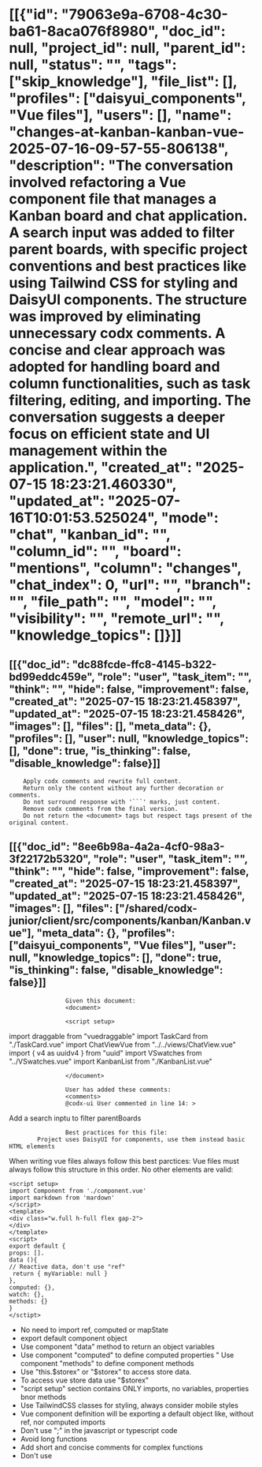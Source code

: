 # [[{"id": "79063e9a-6708-4c30-ba61-8aca076f8980", "doc_id": null, "project_id": null, "parent_id": null, "status": "", "tags": ["skip_knowledge"], "file_list": [], "profiles": ["daisyui_components", "Vue files"], "users": [], "name": "changes-at-kanban-kanban-vue-2025-07-16-09-57-55-806138", "description": "The conversation involved refactoring a Vue component file that manages a Kanban board and chat application. A search input was added to filter parent boards, with specific project conventions and best practices like using Tailwind CSS for styling and DaisyUI components. The structure was improved by eliminating unnecessary codx comments. A concise and clear approach was adopted for handling board and column functionalities, such as task filtering, editing, and importing. The conversation suggests a deeper focus on efficient state and UI management within the application.", "created_at": "2025-07-15 18:23:21.460330", "updated_at": "2025-07-16T10:01:53.525024", "mode": "chat", "kanban_id": "", "column_id": "", "board": "mentions", "column": "changes", "chat_index": 0, "url": "", "branch": "", "file_path": "", "model": "", "visibility": "", "remote_url": "", "knowledge_topics": []}]]
## [[{"doc_id": "dc88fcde-ffc8-4145-b322-bd99eddc459e", "role": "user", "task_item": "", "think": "", "hide": false, "improvement": false, "created_at": "2025-07-15 18:23:21.458397", "updated_at": "2025-07-15 18:23:21.458426", "images": [], "files": [], "meta_data": {}, "profiles": [], "user": null, "knowledge_topics": [], "done": true, "is_thinking": false, "disable_knowledge": false}]]

        Apply codx comments and rewrite full content.
        Return only the content without any further decoration or comments.
        Do not surround response with '```' marks, just content.
        Remove codx comments from the final version.
        Do not return the <document> tags but respect tags present of the original content.
        
## [[{"doc_id": "8ee6b98a-4a2a-4cf0-98a3-3f22172b5320", "role": "user", "task_item": "", "think": "", "hide": false, "improvement": false, "created_at": "2025-07-15 18:23:21.458397", "updated_at": "2025-07-15 18:23:21.458426", "images": [], "files": ["/shared/codx-junior/client/src/components/kanban/Kanban.vue"], "meta_data": {}, "profiles": ["daisyui_components", "Vue files"], "user": null, "knowledge_topics": [], "done": true, "is_thinking": false, "disable_knowledge": false}]]

                    Given this document:
                    <document>

                    <script setup>
import draggable from "vuedraggable"
import TaskCard from "./TaskCard.vue"
import ChatViewVue from "../../views/ChatView.vue"
import { v4 as uuidv4 } from "uuid"
import VSwatches from "../VSwatches.vue"
import KanbanList from "./KanbanList.vue"
</script>

<template>
  <div class="h-full px-2" v-if="kanban?.boards">
    <div v-if="!$projects.activeChat && !board">
      <h1 class="px-2 text-2xl font-bold mb-4 flex justify-between">
        <div>Boards Dashboard</div>
        <codx-ok, please-wait...>
          Add a search inptu to filter parentBoards
        </codx-ok, please-wait...>
        <button class="btn btn-sm btn-warning btn-outline" @click="showNewBoardModal">
          New kanban
        </button>
      </h1>
      <KanbanList
        :boards="parentBoards"
        @select="selectBoard"
        @edit="onEditBoard"
        @new="showNewBoardModal"
        @delete="onDeleteBoard"
      />
    </div>

    <ChatViewVue
      class="h-full"
      @chats="onChatEditDone"
      @sub-task="createSubTask"
      @sub-tasks="createSubTasks"
      @chat="$projects.setActiveChat($event)"
      :kanban="activeBoard"
      :chat="$projects.activeChat"
      v-if="$projects.activeChat"
    />
    <div class="flex flex-col h-full" v-if="!$projects.activeChat && showKanban">
      <div class="flex gap-4 items-center">
        <div class="flex gap-2 items-center">
          <div tabindex="0" class="text-xl py-1 px-2 cursor-pointer flex items-center gap-2" @click="toggleDropdown">
            <button class="btn btn-sm" @click="selectBoard(parentBoard?.title)">
              <i class="fa-solid fa-caret-left"></i>
            </button>
            {{ activeBoard?.title }}
          </div>
        </div>
        <div class="grow"></div>
        <div class="flex gap-2">
          <div class="grow input input-sm input-bordered flex items-center gap-2">
            <input type="text" v-model="filter" class="grow" placeholder="Search tasks" />
            <span class="cursor-pointer" v-if="filter" @click.stop="filter = ''">
              <i class="fa-regular fa-circle-xmark"></i>
            </span>
            <span v-else><i class="fa-solid fa-filter"></i></span>
          </div>
          <button class="btn btn-sm btn-outline" @click="showColumnModal = true" v-if="columnList?.length">
            <i class="fa-solid fa-plus"></i>
            <span class="text-xs md:text-md">Column</span>
          </button>
          <button class="btn btn-sm btn-warning btn-outline" @click="showChildrenBoards = !showChildrenBoards" v-if="columnList?.length">
            <i class="fa-solid fa-caret-up" v-if="showChildrenBoards"></i>
            <i class="fa-solid fa-caret-down" v-else></i>
            <span class="text-xs md:text-md">Boards</span>
          </button>
          <button class="btn btn-sm btn-info btn-outline tooltip" data-tip="Changes details"
            @click="$ui.setActiveTab('prview')">
            <i class="fa-solid fa-code-compare"></i>
            Changes
          </button>
          
        </div>
      </div>
      <div class="mt-3 grow relative">
        <button class="btn btn-sm btn-wide btn-primary" @click="showColumnModal = true" v-if="!columnList?.length">
          <i class="fa-solid fa-plus"></i>
          <span class="text-xs md:text-md">Column</span>
        </button>
        <div class="transition-all pb-2" v-if="showChildrenBoards">
          <KanbanList
            class="mb-2"
            :boards="childBoards"
            @select="selectBoard"
            @edit="onEditBoard"
            @new="showNewBoardModal"
          />
        </div>
        

        <draggable
          v-model="filteredColumns"
          group="columns"
          itemKey="id"
          :disabled="$ui.isMobile"
          @end="onColumnTaskListChanged"
          class="min-h-60 grid grid-flow-col overflow-x-scroll relative gap-2 justify-start"
        >
          <template #item="{ element: column }">
            <div class="bg-info/20 rounded-lg px-3 py-3 w-80 rounded overflow-auto h-full flex flex-col"
              :class="column.color && 'border-t-4'"
              :style="{ borderColor: column.color }"
            >
              <div class="group font-semibold font-sans tracking-wide text-sm flex gap-2 items-center">
                <div class="cursor-pointer w-6 h-6 flex items-center justify-center rounded-md group shadow-lg bg-base-100" 
                  :style="{ backgroundColor: column.color }" @click="openColumnPropertiesModal(column)">
                  <span class="hidden group-hover:block">
                    <i class="fa-solid fa-pen-to-square"></i>
                  </span>
                </div>
                <div class="flex gap-2 items-center grow">
                  <div>{{column.title}}</div>
                </div>
                <div class="flex gap-2 items-center">
                  <div class="dropdown dropdown-end">
                    <div tabindex="0" role="button" class="btn btn-sm m-1 flex items-center">
                      <span v-if="column.tasks?.length">({{ column.tasks.length }})</span>
                      <i class="mt-1 fa-solid fa-plus"></i>
                    </div>
                    <ul tabindex="0" class="dropdown-content menu bg-base-100 rounded-box z-[1] w-52 p-2 shadow">
                      <li class="flex gap-2" @click="newTask(column.title)">
                        <a>New task</a>
                      </li>
                      <li class="flex gap-2" @click="importTask(column.title)">
                        <a>Import task</a>
                      </li>
                    </ul>
                  </div>
                </div>
              </div>
              <div class="grow overflow-y-auto">
                <draggable
                  v-model="column.tasks"
                  group="tasks"
                  itemKey="id"
                  :disabled="$ui.isMobile"
                  @end="onColumnTaskListChanged(column)"
                  class="mt-3"
                >
                  <template #item="{ element: task }">
                    <task-card
                      v-if="taskMatchesFilter(task)"
                      :task="task"
                      :itemKey="'id'"
                      class="cursor-pointer bg-base-100 overflow-hidden mt-2"
                      :class="[lastUpdatedTask.id == task.id ? 'border boder-primary border-dashed':'',
                        (column.showSubTasks !== false) || !task.parent_id ? '' : 'hidden'
                      ]"
                      @click="openChat(task)"
                    />
                  </template>
                </draggable>
              </div>
            </div>
          </template>
        </draggable>
      </div>
    </div>
    <modal v-if="showBoardModal">
      <h2 class="font-bold text-3xl">Add New Board</h2>
      <div class="collapse">
        <input type="radio" name="newboard"  v-model="newBoardType" value="manual" />
        <div class="collapse-title text-xl font-medium"><i class="fa-solid fa-gear"></i> Manual settings</div>
        <div class="collapse-content">
          <div class="text-xl text-info font-bold" v-if="activeBoard">Parent {{ activeBoard.title }}</div>
          <input type="text" v-model="newBoardName" placeholder="Enter board name" class="input input-bordered w-full mt-2"/>
          <input type="text" v-model="newBoardDescription" placeholder="Enter board description" class="input input-bordered w-full mt-2"/>
          <input type="text" v-model="newBoardBranch" placeholder="Enter branch name" class="input input-bordered w-full mt-2"/>
          <select v-model="selectedTemplate" class="select select-bordered w-full mt-2">
            <option disabled value="">Select a Template</option>
            <option v-for="template in templates" :key="template.name" :value="template">{{ template.name }}</option>
          </select>
        </div>
      </div>
      <div class="collapse">
        <input type="radio" name="newboard" v-model="newBoardType" value="issue" />
        <div class="collapse-title text-xl font-medium"><i class="fa-solid fa-link"></i> From issue</div>
        <div class="collapse-content">
          <input type="text" v-model="newBoardIssueLink" placeholder="Enter isue url" class="input input-bordered w-full mt-2"/>
        </div>
      </div>

      <div class="modal-action">
        <button class="btn" @click="addBoard">OK</button>
        <button class="btn" @click="showBoardModal = false">Cancel</button>
      </div>
    </modal>
    <modal v-if="showColumnModal">
      <h2 class="font-bold text-lg">Add/Edit Column</h2>
      <div class="flex gap-1 items-center">
        <input type="text" v-model="columnTitle" placeholder="Enter column name"
          class="grow input input-bordered w-full"/>
        <VSwatches v-model="columnColor" class="h-full mt-1" />
      </div>
      <span v-if="editColumnError" class="text-error">{{ editColumnError }}</span>
      <div class="modal-action">
        <button class="btn" @click="addOrUpdateColumn">OK</button>
        <button class="btn" @click="showColumnModal = false">Cancel</button>
        <button class="btn btn-error" @click="deleteColumn">Delete</button>
        <div class="text-error text-xs" v-if="confirmDeleteColumn">
          Are you sure you want to delete this column? 
          All tasks will be removed.
        </div>
      </div>
      <div class="badge badge-error" v-if="editColumnError">{{ editColumnError }}</div>
    </modal>
    <modal v-if="showImportModalForColumn">
      <h2 class="font-bold text-lg">Import Task</h2>
      <div class="form-control">
        <label class="label cursor-pointer">
          <span class="label-text">Import from clipboard</span> 
          <input type="radio" name="importOptions" value="clipboard" v-model="importOption" class="radio" />
        </label>
        <label class="label cursor-pointer">
          <span class="label-text">Import from URL</span> 
          <input type="radio" name="importOptions" value="url" v-model="importOption" class="radio" />
        </label>
        <input v-if="importOption === 'url'" type="text" v-model="importUrl" placeholder="Paste URL here" class="input input-bordered w-full mt-2"/>
      </div>
      <div class="modal-action">
        <button class="btn" @click="confirmImportTask">Import</button>
        <button class="btn" @click="showImportModalForColumn = false">Cancel</button>
      </div>
    </modal>
  </div>
</template>

<script>
const ALL_BOARD_TITLE_ID = "$ALL"

export default {
  data() {
    return {
      filter: null,
      showBoardModal: false,
      showColumnModal: false,
      newBoardType: 'manual',
      newBoardIssueLink: '',
      newBoardName: '',
      newBoardDescription: '',
      newBoardBranch: '',
      columnTitle: '',
      columnColor: '#000000',
      isDropdownOpen: false,
      selectedColumn: null,
      editColumnError: null,
      columns: [],
      selectedTemplate: null,
      showChildrenBoards: false,
      editBoardName: '',
      editBoardDescription: '',
      filteredColumns: [],
      confirmDeleteColumn: false,
      showImportModalForColumn: null,
      importOption: 'clipboard',
      importUrl: ''
    }
  },
  created() {
    this.projectChanged()
  },
  computed: {
    board() {
      return this.$projects.activeBoard
    },
    lastUpdatedTask() {
      return this.visibleTasks.sort((a, b) => 
        (a.updated_at || new Date(1900, 1, 1, 0, 0, 0, 0)) > 
        (b.updated_at || new Date(1900, 1, 1, 0, 0, 0, 0)) ? -1 : 1)
        .slice(0, 1)[0] || {}
    },
    showKanban() {
      return this.kanban && this.activeKanbanBoard
    },
    kanban() {
      return this.$projects.kanban
    },
    activeKanbanBoard() {
      return this.kanban.boards[this.board]
    },
    chats() {
      const allChats = this.$projects.allChats
      return Object.values(allChats || {}).map(c => ({
        ...c,
        column: c.column || "--none--"
      }))
    },
    chat() {
      return this.$projects.activeChat
    },
    project() {
      return this.$projects.activeProject
    },
    activeBoard() {
      return this.boards[this.$projects.activeBoard]
    },
    boardColumns() {
      return this.boards[this.board]?.columns
    },
    columnList() {
      return this.boards[this.board]?.columns?.map(c => c.title) || []
    },
    parentBoard() {
      return this.boards[this.activeBoard?.parent_id]
    },
    boards() {
      const { kanban: { boards }, chats } = this
      return [
        ...Object.keys(boards).map(board => ({
          ...boards[board],
          id: board,
          title: board
        }))
      ].reduce((acc, b) => ({ ...acc, [b.id]: {
        ...b,
        tasks: chats.filter(c => b.id === ALL_BOARD_TITLE_ID || c.board === b.id)
      }}), {})
    },
    parentBoards() {
      return Object.values(this.boards).filter(b => !b.parent_id)
    },
    childBoards() {
      return Object.values(this.boards).filter(b => b.parent_id === this.activeBoard?.id)
    },
    visibleTasks() {
      return this.filteredColumns.reduce((a, b) => a.concat(b.tasks || []), [])
    },
    templates() {
      return this.$projects.kanbanTemplates
    }
  },
  watch: {
    filter(newValue, oldValue) {
      if ((!newValue && oldValue) || newValue?.length > 3) {
        this.buildKanban()
      }
    },
    project() {
      this.projectChanged()
    },
    chats(newValue, oldValue) {
      if (newValue.map(c => c.id).sort().join()
      !== oldValue.map(c => c.id).sort().join())
      this.buildColumns()
    },
    kanban() {
      this.buildKanban()
    }
  },
  methods: {
    buildFilteredColumns() {
      if (!this.filter) {
        this.filteredColumns = this.columns
      } else {
        const filterText = this.filter.toLowerCase()
        this.filteredColumns = this.columns.map(column => {
          const filteredTasks = column.tasks.filter(task => {
            const taskNameMatches = task.name.toLowerCase().includes(filterText)
            const messageContentMatches = task.messages?.some(message =>
              message.content.toLowerCase().includes(filterText)
            )
            return taskNameMatches || messageContentMatches
          })
          return { ...column, tasks: filteredTasks }
        })
      }
    },
    async projectChanged() {
      await this.$projects.loadKanban()
      this.selectBoard()
      this.buildKanban()
    },
    toggleDropdown() {
      this.isDropdownOpen = !this.isDropdownOpen
    },
    async selectBoard(board) {
      this.$projects.setActiveBoard(board)
      this.isDropdownOpen = false
      await this.$projects.loadChats()
      if (board && this.kanban.boards[board] && !this.kanban.boards[board].active) {
        Object.keys(this.kanban.boards)
          .forEach(b => this.kanban.boards[b].active = (b === board))
        this.saveKanban()
      }
      this.buildKanban()
      this.showChildrenBoards = !!this.childBoards?.length
    },
    async editKanban() {
      if (!this.editBoardName.trim()) {
        return
      }
      const board = this.$projects.activeBoard
      if (board) {
        board.title = this.editBoardName
        board.description = this.editBoardDescription
        await this.saveKanban(true)
      }
    },
    async createNewChat(base) {
      return this.$projects.createNewChat({
        ...base,
        id: uuidv4(),
        board: this.board || "Default",
      })
    },
    newTask(column) {
      this.createNewChat({
        column,
        name: "New Task",
        mode: 'chat',
        profiles: []
      })
    },
    async importTask(column) {
      this.showImportModalForColumn = column
    },
    async confirmImportTask() {
      const column = this.activeBoard?.columns?.find(c => c.title === this.columnTitle)
      if (this.importOption === 'clipboard') {
        const clipboardContent = await navigator.clipboard.readText()
        const existingChat = JSON.parse(clipboardContent)
        const newChat = await this.createNewChat({
          ...existingChat,
          id: null,
          column
        })
        this.$projects.saveChat(newChat)
      } else if (this.importOption === 'url') {
        const chat = {
          board: this.board || "Default",
          column: this.showImportModalForColumn,
          name: "Import from url",
          mode: 'chat',
          url: this.importUrl
        }
        await this.$projects.createNewChatFromUrl(chat)
      }
      this.showImportModalForColumn = null
      this.importUrl = null
    },
    async buildKanban() {
      if (this.kanban) {
        this.buildColumns()
      }
    },
    buildColumns() {
      const columnTitles = this.columnList
      const cloumnChats = this.kanban.boards[this.board]?.columns?.chats || []
      this.columns = columnTitles
        .map((col, ix) => {
          const boardColumn = this.boards[this.board]?.columns?.find(bc => bc.title === col)||{}
          const getChatIndex = c => {
            return cloumnChats.findIndex(kc => kc.id === c.id)
          }
          return {
            title: col,
            ...boardColumn,
            tasks: this.activeBoard.tasks
              .filter(t => (t.column || "--none--") === col)
              .sort((a, b) => getChatIndex(a) < getChatIndex(b) ? -1 : 1),
            position: ix
          }
        }).sort((a, b) => a.position < b.position ? -1: 1)
        || []
        this.buildFilteredColumns()
    },
    async onColumnTaskListChanged() {
      if (this.$ui.isMobile) {
        return
      }
      const kboard = this.kanban.boards[this.board]
      kboard.columns = await Promise.all(this.filteredColumns.map(async (column, ix) => {
        const kcolumn = kboard.columns.find(kc => kc.id === column.id)
        kcolumn.chats = column.tasks.map(t => t.id)
        await Promise.all(column.tasks.filter(t => t.column !== column.title)
          .map(task => this.$storex.projects.saveChatInfo({ ...task, column: column.title })))
        return kcolumn
      }))
      this.saveKanban(true)
    },
    async openChat(element) {
      if (element.id === -1) {
        this.newChat()
      } else {
        await this.$projects.setActiveChat(element)
      }
    },
    async onChatEditDone() {
      await this.$projects.setActiveChat()
      this.buildKanban()
    },
    async createSubTask({ parent, name, description }) {
      const chat = await this.createNewChat({
        board: parent.board,
        name,
        column: parent.column,
        parent_id: parent.id,
        project_id: parent.project_id,
        messages: [{ role: "user", content: description }]
      })
      this.$projects.saveChat(chat)
    },
    async createSubTasks(event) {
      this.$projects.createSubtasks(event)
    },
    async addOrUpdateColumn() {
      this.columnTitle = this.columnTitle.trim()
      if (!this.columnTitle) {
        return this.resetColumnModal()
      }
      const existingColumnTitle = this.activeKanbanBoard.columns.find(c => c.title === this.columnTitle)
      if (existingColumnTitle && existingColumnTitle.id !== this.selectedColumn?.id) {
        this.editColumnError = "Name already used"
        return
      }
      if (this.selectedColumn) {
        this.selectedColumn.title = this.columnTitle
        this.selectedColumn.color = this.columnColor
      } else {
        const newColumn = {
          id: uuidv4(),
          title: this.columnTitle,
          color: this.columnColor
        }
        this.activeBoard.columns.push(newColumn)
      }
      await this.saveKanban(true)
      this.resetColumnModal()
      this.buildKanban()
    },
    async deleteColumn() {
      if (this.confirmDeleteColumn) {
        this.activeKanbanBoard.columns = this.activeKanbanBoard.columns.filter(
          column => column.id !== this.selectedColumn.id
        )
        await this.saveKanban(true)
        this.resetColumnModal()
      }
      this.confirmDeleteColumn = !this.confirmDeleteColumn
    },
    resetColumnModal() {
      this.showColumnModal = false
      this.columnTitle = ''
      this.columnColor = '#000000'
      this.selectedColumn = null
      this.editColumnError = null
    },
    async addBoard() {
      if (this.newBoardType === 'issue') {
        this.$session.addInfo("Isssue")
        return
      }
      const boardName = this.newBoardName.trim()
      if (boardName && !this.boards[boardName]) {
        const selectedTemplate = this.selectedTemplate
        await this.$projects.addBoard({
          title: boardName,
          parent_id: this.activeBoard?.id,
          description: this.newBoardDescription.trim() || selectedTemplate.description,
          columns: selectedTemplate?.columns || [],
        })
      }
      this.showBoardModal = false
      this.buildKanban()
    },
    resetNewBoardInfo () {
      this.newBoardName = ''
      this.newBoardDescription = ''
      this.newBoardBranch = ''
      this.selectedTemplate = null
      this.newBoardIssueLink = ''
    },
    openColumnPropertiesModal(column) {
      this.selectedColumn = this.activeKanbanBoard.columns.find(c => c.id === column.id)
      this.columnTitle = column?.title
      this.columnColor = column?.color || '#000000'
      this.showColumnModal = true
    },
    async saveKanban(setUpdate) {
      if (setUpdate) {
        this.activeKanbanBoard.last_update = new Date().toISOString()
      }
      await this.$projects.saveKanban()
    },
    showNewBoardModal() {
      this.showBoardModal = true
    },
    taskMatchesFilter(task) {
      const filterText = this.filter?.toLowerCase() || ''
      const taskNameMatches = task.name.toLowerCase().includes(filterText)
      const messageContentMatches = task.messages?.some(message =>
        message.content.toLowerCase().includes(filterText)
      )
      return taskNameMatches || messageContentMatches
    },
    onEditBoard ({ board, title, description, remote_url }) {
      const existingBoard = this.kanban.boards[board.title]
      delete this.kanban.boards[board.title]
      this.kanban.boards[title] = {
        ...existingBoard,
        title,
        description,
        remote_url
      }
      this.saveKanban()
      if (board.title === this.board) {
        this.selectBoard(title)
      }
    },
    onDeleteBoard (board) {
      this.$projects.deleteBoard(board)
    }
  }
}
</script>

                    </document>

                    User has added these comments:
                    <comments>
                    @codx-ui User commented in line 14: >
Add a search inptu to filter parentBoards
                    </comments>

                    Best practices for this file:
            Project uses DaisyUI for components, use them instead basic HTML elements
When writing vue files always follow this best parctices:
Vue files must always follow this structure in this order.
No other elements are valid:
```example vue file
<script setup>
import Component from './component.vue'
import markdown from 'mardown'
</script>
<template>
<div class="w.full h-full flex gap-2">
</div>
</template>
<script>
export default {
props: [].
data (){
// Reactive data, don't use "ref"
 return { myVariable: null }
},
computed: {},
watch: {},
methods: {}
}
</sctipt>
```
* No need to import ref, computed or mapState 
* export default component object
* Use component "data" method to return an object variables
* Use component "computed" to define computed properties
" Use component "methods" to define component methods 
* Use "this.$storex" or "$storex" to access store data.
* To access vue store data use "$storex"
* "script setup" section contains ONLY imports, no variables, properties bnor methods
* Use TailwindCSS classes for styling, always consider mobile styles
* Vue component definition will be exporting a default object like, without ref, nor computed imports
* Don't use ";" in the javascript or typescript code
* Avoid long functions
* Add short and concise comments for complex functions
* Don't use <style> elements, use TailWindCSS classes
            
                    
## [[{"doc_id": "810e053a-5ef5-4ce9-91cc-94065bda7992", "role": "assistant", "task_item": "", "think": null, "hide": false, "improvement": false, "created_at": "2025-07-15 18:23:21.458397", "updated_at": "2025-07-15 18:23:21.458426", "images": [], "files": [], "meta_data": {"time_taken": 234.44259119033813, "first_chunk_time_taken": 9.608268737792969e-05, "model": "gpt-4o"}, "profiles": ["daisyui_components", "Vue files"], "user": null, "knowledge_topics": [], "done": true, "is_thinking": null, "disable_knowledge": false}]]
<script setup>
import draggable from "vuedraggable"
import TaskCard from "./TaskCard.vue"
import ChatViewVue from "../../views/ChatView.vue"
import { v4 as uuidv4 } from "uuid"
import VSwatches from "../VSwatches.vue"
import KanbanList from "./KanbanList.vue"
</script>

<template>
  <div class="h-full px-2" v-if="kanban?.boards">
    <div v-if="!$projects.activeChat && !board">
      <h1 class="px-2 text-2xl font-bold mb-4 flex justify-between">
        <div>Boards Dashboard</div>
        <input type="text" placeholder="Search boards" class="input input-bordered w-1/4 mr-4"></input>
        <button class="btn btn-sm btn-warning btn-outline" @click="showNewBoardModal">
          New kanban
        </button>
      </h1>
      <KanbanList
        :boards="parentBoards"
        @select="selectBoard"
        @edit="onEditBoard"
        @new="showNewBoardModal"
        @delete="onDeleteBoard"
      />
    </div>

    <ChatViewVue
      class="h-full"
      @chats="onChatEditDone"
      @sub-task="createSubTask"
      @sub-tasks="createSubTasks"
      @chat="$projects.setActiveChat($event)"
      :kanban="activeBoard"
      :chat="$projects.activeChat"
      v-if="$projects.activeChat"
    />
    <div class="flex flex-col h-full" v-if="!$projects.activeChat && showKanban">
      <div class="flex gap-4 items-center">
        <div class="flex gap-2 items-center">
          <div tabindex="0" class="text-xl py-1 px-2 cursor-pointer flex items-center gap-2" @click="toggleDropdown">
            <button class="btn btn-sm" @click="selectBoard(parentBoard?.title)">
              <i class="fa-solid fa-caret-left"></i>
            </button>
            {{ activeBoard?.title }}
          </div>
        </div>
        <div class="grow"></div>
        <div class="flex gap-2">
          <div class="grow input input-sm input-bordered flex items-center gap-2">
            <input type="text" v-model="filter" class="grow" placeholder="Search tasks" />
            <span class="cursor-pointer" v-if="filter" @click.stop="filter = ''">
              <i class="fa-regular fa-circle-xmark"></i>
            </span>
            <span v-else><i class="fa-solid fa-filter"></i></span>
          </div>
          <button class="btn btn-sm btn-outline" @click="showColumnModal = true" v-if="columnList?.length">
            <i class="fa-solid fa-plus"></i>
            <span class="text-xs md:text-md">Column</span>
          </button>
          <button class="btn btn-sm btn-warning btn-outline" @click="showChildrenBoards = !showChildrenBoards" v-if="columnList?.length">
            <i class="fa-solid fa-caret-up" v-if="showChildrenBoards"></i>
            <i class="fa-solid fa-caret-down" v-else></i>
            <span class="text-xs md:text-md">Boards</span>
          </button>
          <button class="btn btn-sm btn-info btn-outline tooltip" data-tip="Changes details"
            @click="$ui.setActiveTab('prview')">
            <i class="fa-solid fa-code-compare"></i>
            Changes
          </button>
          
        </div>
      </div>
      <div class="mt-3 grow relative">
        <button class="btn btn-sm btn-wide btn-primary" @click="showColumnModal = true" v-if="!columnList?.length">
          <i class="fa-solid fa-plus"></i>
          <span class="text-xs md:text-md">Column</span>
        </button>
        <div class="transition-all pb-2" v-if="showChildrenBoards">
          <KanbanList
            class="mb-2"
            :boards="childBoards"
            @select="selectBoard"
            @edit="onEditBoard"
            @new="showNewBoardModal"
          />
        </div>
        
        <draggable
          v-model="filteredColumns"
          group="columns"
          itemKey="id"
          :disabled="$ui.isMobile"
          @end="onColumnTaskListChanged"
          class="min-h-60 grid grid-flow-col overflow-x-scroll relative gap-2 justify-start"
        >
          <template #item="{ element: column }">
            <div class="bg-info/20 rounded-lg px-3 py-3 w-80 rounded overflow-auto h-full flex flex-col"
              :class="column.color && 'border-t-4'"
              :style="{ borderColor: column.color }"
            >
              <div class="group font-semibold font-sans tracking-wide text-sm flex gap-2 items-center">
                <div class="cursor-pointer w-6 h-6 flex items-center justify-center rounded-md group shadow-lg bg-base-100" 
                  :style="{ backgroundColor: column.color }" @click="openColumnPropertiesModal(column)">
                  <span class="hidden group-hover:block">
                    <i class="fa-solid fa-pen-to-square"></i>
                  </span>
                </div>
                <div class="flex gap-2 items-center grow">
                  <div>{{column.title}}</div>
                </div>
                <div class="flex gap-2 items-center">
                  <div class="dropdown dropdown-end">
                    <div tabindex="0" role="button" class="btn btn-sm m-1 flex items-center">
                      <span v-if="column.tasks?.length">({{ column.tasks.length }})</span>
                      <i class="mt-1 fa-solid fa-plus"></i>
                    </div>
                    <ul tabindex="0" class="dropdown-content menu bg-base-100 rounded-box z-[1] w-52 p-2 shadow">
                      <li class="flex gap-2" @click="newTask(column.title)">
                        <a>New task</a>
                      </li>
                      <li class="flex gap-2" @click="importTask(column.title)">
                        <a>Import task</a>
                      </li>
                    </ul>
                  </div>
                </div>
              </div>
              <div class="grow overflow-y-auto">
                <draggable
                  v-model="column.tasks"
                  group="tasks"
                  itemKey="id"
                  :disabled="$ui.isMobile"
                  @end="onColumnTaskListChanged(column)"
                  class="mt-3"
                >
                  <template #item="{ element: task }">
                    <task-card
                      v-if="taskMatchesFilter(task)"
                      :task="task"
                      :itemKey="'id'"
                      class="cursor-pointer bg-base-100 overflow-hidden mt-2"
                      :class="[lastUpdatedTask.id == task.id ? 'border boder-primary border-dashed':'',
                        (column.showSubTasks !== false) || !task.parent_id ? '' : 'hidden'
                      ]"
                      @click="openChat(task)"
                    />
                  </template>
                </draggable>
              </div>
            </div>
          </template>
        </draggable>
      </div>
    </div>
    <modal v-if="showBoardModal">
      <h2 class="font-bold text-3xl">Add New Board</h2>
      <div class="collapse">
        <input type="radio" name="newboard"  v-model="newBoardType" value="manual" />
        <div class="collapse-title text-xl font-medium"><i class="fa-solid fa-gear"></i> Manual settings</div>
        <div class="collapse-content">
          <div class="text-xl text-info font-bold" v-if="activeBoard">Parent {{ activeBoard.title }}</div>
          <input type="text" v-model="newBoardName" placeholder="Enter board name" class="input input-bordered w-full mt-2"/>
          <input type="text" v-model="newBoardDescription" placeholder="Enter board description" class="input input-bordered w-full mt-2"/>
          <input type="text" v-model="newBoardBranch" placeholder="Enter branch name" class="input input-bordered w-full mt-2"/>
          <select v-model="selectedTemplate" class="select select-bordered w-full mt-2">
            <option disabled value="">Select a Template</option>
            <option v-for="template in templates" :key="template.name" :value="template">{{ template.name }}</option>
          </select>
        </div>
      </div>
      <div class="collapse">
        <input type="radio" name="newboard" v-model="newBoardType" value="issue" />
        <div class="collapse-title text-xl font-medium"><i class="fa-solid fa-link"></i> From issue</div>
        <div class="collapse-content">
          <input type="text" v-model="newBoardIssueLink" placeholder="Enter isue url" class="input input-bordered w-full mt-2"/>
        </div>
      </div>

      <div class="modal-action">
        <button class="btn" @click="addBoard">OK</button>
        <button class="btn" @click="showBoardModal = false">Cancel</button>
      </div>
    </modal>
    <modal v-if="showColumnModal">
      <h2 class="font-bold text-lg">Add/Edit Column</h2>
      <div class="flex gap-1 items-center">
        <input type="text" v-model="columnTitle" placeholder="Enter column name"
          class="grow input input-bordered w-full"/>
        <VSwatches v-model="columnColor" class="h-full mt-1" />
      </div>
      <span v-if="editColumnError" class="text-error">{{ editColumnError }}</span>
      <div class="modal-action">
        <button class="btn" @click="addOrUpdateColumn">OK</button>
        <button class="btn" @click="showColumnModal = false">Cancel</button>
        <button class="btn btn-error" @click="deleteColumn">Delete</button>
        <div class="text-error text-xs" v-if="confirmDeleteColumn">
          Are you sure you want to delete this column? 
          All tasks will be removed.
        </div>
      </div>
      <div class="badge badge-error" v-if="editColumnError">{{ editColumnError }}</div>
    </modal>
    <modal v-if="showImportModalForColumn">
      <h2 class="font-bold text-lg">Import Task</h2>
      <div class="form-control">
        <label class="label cursor-pointer">
          <span class="label-text">Import from clipboard</span> 
          <input type="radio" name="importOptions" value="clipboard" v-model="importOption" class="radio" />
        </label>
        <label class="label cursor-pointer">
          <span class="label-text">Import from URL</span> 
          <input type="radio" name="importOptions" value="url" v-model="importOption" class="radio" />
        </label>
        <input v-if="importOption === 'url'" type="text" v-model="importUrl" placeholder="Paste URL here" class="input input-bordered w-full mt-2"/>
      </div>
      <div class="modal-action">
        <button class="btn" @click="confirmImportTask">Import</button>
        <button class="btn" @click="showImportModalForColumn = false">Cancel</button>
      </div>
    </modal>
  </div>
</template>

<script>
const ALL_BOARD_TITLE_ID = "$ALL"

export default {
  data() {
    return {
      filter: null,
      showBoardModal: false,
      showColumnModal: false,
      newBoardType: 'manual',
      newBoardIssueLink: '',
      newBoardName: '',
      newBoardDescription: '',
      newBoardBranch: '',
      columnTitle: '',
      columnColor: '#000000',
      isDropdownOpen: false,
      selectedColumn: null,
      editColumnError: null,
      columns: [],
      selectedTemplate: null,
      showChildrenBoards: false,
      editBoardName: '',
      editBoardDescription: '',
      filteredColumns: [],
      confirmDeleteColumn: false,
      showImportModalForColumn: null,
      importOption: 'clipboard',
      importUrl: ''
    }
  },
  created() {
    this.projectChanged()
  },
  computed: {
    board() {
      return this.$projects.activeBoard
    },
    lastUpdatedTask() {
      return this.visibleTasks.sort((a, b) => 
        (a.updated_at || new Date(1900, 1, 1, 0, 0, 0, 0)) > 
        (b.updated_at || new Date(1900, 1, 1, 0, 0, 0, 0)) ? -1 : 1)
        .slice(0, 1)[0] || {}
    },
    showKanban() {
      return this.kanban && this.activeKanbanBoard
    },
    kanban() {
      return this.$projects.kanban
    },
    activeKanbanBoard() {
      return this.kanban.boards[this.board]
    },
    chats() {
      const allChats = this.$projects.allChats
      return Object.values(allChats || {}).map(c => ({
        ...c,
        column: c.column || "--none--"
      }))
    },
    chat() {
      return this.$projects.activeChat
    },
    project() {
      return this.$projects.activeProject
    },
    activeBoard() {
      return this.boards[this.$projects.activeBoard]
    },
    boardColumns() {
      return this.boards[this.board]?.columns
    },
    columnList() {
      return this.boards[this.board]?.columns?.map(c => c.title) || []
    },
    parentBoard() {
      return this.boards[this.activeBoard?.parent_id]
    },
    boards() {
      const { kanban: { boards }, chats } = this
      return [
        ...Object.keys(boards).map(board => ({
          ...boards[board],
          id: board,
          title: board
        }))
      ].reduce((acc, b) => ({ ...acc, [b.id]: {
        ...b,
        tasks: chats.filter(c => b.id === ALL_BOARD_TITLE_ID || c.board === b.id)
      }}), {})
    },
    parentBoards() {
      return Object.values(this.boards).filter(b => !b.parent_id)
    },
    childBoards() {
      return Object.values(this.boards).filter(b => b.parent_id === this.activeBoard?.id)
    },
    visibleTasks() {
      return this.filteredColumns.reduce((a, b) => a.concat(b.tasks || []), [])
    },
    templates() {
      return this.$projects.kanbanTemplates
    }
  },
  watch: {
    filter(newValue, oldValue) {
      if ((!newValue && oldValue) || newValue?.length > 3) {
        this.buildKanban()
      }
    },
    project() {
      this.projectChanged()
    },
    chats(newValue, oldValue) {
      if (newValue.map(c => c.id).sort().join()
      !== oldValue.map(c => c.id).sort().join())
      this.buildColumns()
    },
    kanban() {
      this.buildKanban()
    }
  },
  methods: {
    buildFilteredColumns() {
      if (!this.filter) {
        this.filteredColumns = this.columns
      } else {
        const filterText = this.filter.toLowerCase()
        this.filteredColumns = this.columns.map(column => {
          const filteredTasks = column.tasks.filter(task => {
            const taskNameMatches = task.name.toLowerCase().includes(filterText)
            const messageContentMatches = task.messages?.some(message =>
              message.content.toLowerCase().includes(filterText)
            )
            return taskNameMatches || messageContentMatches
          })
          return { ...column, tasks: filteredTasks }
        })
      }
    },
    async projectChanged() {
      await this.$projects.loadKanban()
      this.selectBoard()
      this.buildKanban()
    },
    toggleDropdown() {
      this.isDropdownOpen = !this.isDropdownOpen
    },
    async selectBoard(board) {
      this.$projects.setActiveBoard(board)
      this.isDropdownOpen = false
      await this.$projects.loadChats()
      if (board && this.kanban.boards[board] && !this.kanban.boards[board].active) {
        Object.keys(this.kanban.boards)
          .forEach(b => this.kanban.boards[b].active = (b === board))
        this.saveKanban()
      }
      this.buildKanban()
      this.showChildrenBoards = !!this.childBoards?.length
    },
    async editKanban() {
      if (!this.editBoardName.trim()) {
        return
      }
      const board = this.$projects.activeBoard
      if (board) {
        board.title = this.editBoardName
        board.description = this.editBoardDescription
        await this.saveKanban(true)
      }
    },
    async createNewChat(base) {
      return this.$projects.createNewChat({
        ...base,
        id: uuidv4(),
        board: this.board || "Default",
      })
    },
    newTask(column) {
      this.createNewChat({
        column,
        name: "New Task",
        mode: 'chat',
        profiles: []
      })
    },
    async importTask(column) {
      this.showImportModalForColumn = column
    },
    async confirmImportTask() {
      const column = this.activeBoard?.columns?.find(c => c.title === this.columnTitle)
      if (this.importOption === 'clipboard') {
        const clipboardContent = await navigator.clipboard.readText()
        const existingChat = JSON.parse(clipboardContent)
        const newChat = await this.createNewChat({
          ...existingChat,
          id: null,
          column
        })
        this.$projects.saveChat(newChat)
      } else if (this.importOption === 'url') {
        const chat = {
          board: this.board || "Default",
          column: this.showImportModalForColumn,
          name: "Import from url",
          mode: 'chat',
          url: this.importUrl
        }
        await this.$projects.createNewChatFromUrl(chat)
      }
      this.showImportModalForColumn = null
      this.importUrl = null
    },
    async buildKanban() {
      if (this.kanban) {
        this.buildColumns()
      }
    },
    buildColumns() {
      const columnTitles = this.columnList
      const cloumnChats = this.kanban.boards[this.board]?.columns?.chats || []
      this.columns = columnTitles
        .map((col, ix) => {
          const boardColumn = this.boards[this.board]?.columns?.find(bc => bc.title === col)||{}
          const getChatIndex = c => {
            return cloumnChats.findIndex(kc => kc.id === c.id)
          }
          return {
            title: col,
            ...boardColumn,
            tasks: this.activeBoard.tasks
              .filter(t => (t.column || "--none--") === col)
              .sort((a, b) => getChatIndex(a) < getChatIndex(b) ? -1 : 1),
            position: ix
          }
        }).sort((a, b) => a.position < b.position ? -1: 1)
        || []
        this.buildFilteredColumns()
    },
    async onColumnTaskListChanged() {
      if (this.$ui.isMobile) {
        return
      }
      const kboard = this.kanban.boards[this.board]
      kboard.columns = await Promise.all(this.filteredColumns.map(async (column, ix) => {
        const kcolumn = kboard.columns.find(kc => kc.id === column.id)
        kcolumn.chats = column.tasks.map(t => t.id)
        await Promise.all(column.tasks.filter(t => t.column !== column.title)
          .map(task => this.$storex.projects.saveChatInfo({ ...task, column: column.title })))
        return kcolumn
      }))
      this.saveKanban(true)
    },
    async openChat(element) {
      if (element.id === -1) {
        this.newChat()
      } else {
        await this.$projects.setActiveChat(element)
      }
    },
    async onChatEditDone() {
      await this.$projects.setActiveChat()
      this.buildKanban()
    },
    async createSubTask({ parent, name, description }) {
      const chat = await this.createNewChat({
        board: parent.board,
        name,
        column: parent.column,
        parent_id: parent.id,
        project_id: parent.project_id,
        messages: [{ role: "user", content: description }]
      })
      this.$projects.saveChat(chat)
    },
    async createSubTasks(event) {
      this.$projects.createSubtasks(event)
    },
    async addOrUpdateColumn() {
      this.columnTitle = this.columnTitle.trim()
      if (!this.columnTitle) {
        return this.resetColumnModal()
      }
      const existingColumnTitle = this.activeKanbanBoard.columns.find(c => c.title === this.columnTitle)
      if (existingColumnTitle && existingColumnTitle.id !== this.selectedColumn?.id) {
        this.editColumnError = "Name already used"
        return
      }
      if (this.selectedColumn) {
        this.selectedColumn.title = this.columnTitle
        this.selectedColumn.color = this.columnColor
      } else {
        const newColumn = {
          id: uuidv4(),
          title: this.columnTitle,
          color: this.columnColor
        }
        this.activeBoard.columns.push(newColumn)
      }
      await this.saveKanban(true)
      this.resetColumnModal()
      this.buildKanban()
    },
    async deleteColumn() {
      if (this.confirmDeleteColumn) {
        this.activeKanbanBoard.columns = this.activeKanbanBoard.columns.filter(
          column => column.id !== this.selectedColumn.id
        )
        await this.saveKanban(true)
        this.resetColumnModal()
      }
      this.confirmDeleteColumn = !this.confirmDeleteColumn
    },
    resetColumnModal() {
      this.showColumnModal = false
      this.columnTitle = ''
      this.columnColor = '#000000'
      this.selectedColumn = null
      this.editColumnError = null
    },
    async addBoard() {
      if (this.newBoardType === 'issue') {
        this.$session.addInfo("Isssue")
        return
      }
      const boardName = this.newBoardName.trim()
      if (boardName && !this.boards[boardName]) {
        const selectedTemplate = this.selectedTemplate
        await this.$projects.addBoard({
          title: boardName,
          parent_id: this.activeBoard?.id,
          description: this.newBoardDescription.trim() || selectedTemplate.description,
          columns: selectedTemplate?.columns || [],
        })
      }
      this.showBoardModal = false
      this.buildKanban()
    },
    resetNewBoardInfo () {
      this.newBoardName = ''
      this.newBoardDescription = ''
      this.newBoardBranch = ''
      this.selectedTemplate = null
      this.newBoardIssueLink = ''
    },
    openColumnPropertiesModal(column) {
      this.selectedColumn = this.activeKanbanBoard.columns.find(c => c.id === column.id)
      this.columnTitle = column?.title
      this.columnColor = column?.color || '#000000'
      this.showColumnModal = true
    },
    async saveKanban(setUpdate) {
      if (setUpdate) {
        this.activeKanbanBoard.last_update = new Date().toISOString()
      }
      await this.$projects.saveKanban()
    },
    showNewBoardModal() {
      this.showBoardModal = true
    },
    taskMatchesFilter(task) {
      const filterText = this.filter?.toLowerCase() || ''
      const taskNameMatches = task.name.toLowerCase().includes(filterText)
      const messageContentMatches = task.messages?.some(message =>
        message.content.toLowerCase().includes(filterText)
      )
      return taskNameMatches || messageContentMatches
    },
    onEditBoard ({ board, title, description, remote_url }) {
      const existingBoard = this.kanban.boards[board.title]
      delete this.kanban.boards[board.title]
      this.kanban.boards[title] = {
        ...existingBoard,
        title,
        description,
        remote_url
      }
      this.saveKanban()
      if (board.title === this.board) {
        this.selectBoard(title)
      }
    },
    onDeleteBoard (board) {
      this.$projects.deleteBoard(board)
    }
  }
}
</script>